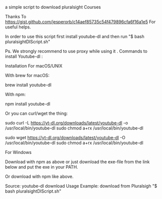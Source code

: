 a simple script to download pluralsight Courses

Thanks To https://gist.github.com/jesperorb/c14aef85735c54f479896cfa6f16a1e5 For useful helps.

In order to use this script first install youtube-dl and then run "$ bash pluralsightDlScript.sh"

Ps. We strongly recommend to use proxy while using it .
Commands to install Youtube-dl : 


Installation
For macOS/UNIX

With brew for macOS:

brew install youtube-dl

With npm:

npm install youtube-dl

Or you can curl/wget the thing:

sudo curl -L https://yt-dl.org/downloads/latest/youtube-dl -o /usr/local/bin/youtube-dl
sudo chmod a+rx /usr/local/bin/youtube-dl

sudo wget https://yt-dl.org/downloads/latest/youtube-dl -O /usr/local/bin/youtube-dl
sudo chmod a+rx /usr/local/bin/youtube-dl

For Windows

Download with npm as above or just download the exe-file from the link below and put the exe in your PATH.

Or download with npm like above.

Source: youtube-dl download
Usage
Example: download from Pluralsigh
"$ bash pluralsightDlScript.sh"
